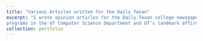 ```yaml
---
title: "Various Articles written for the Daily Texan"
excerpt: "I wrote opinion articles for the Daily Texan college newspaper in 2015 and 2019. Topics included a variety of important higher education issues such as diversity
programs in the UT Computer Science Department and UT’s landmark affirmative action case in the Supreme Court."
collection: portfolio
---
```


